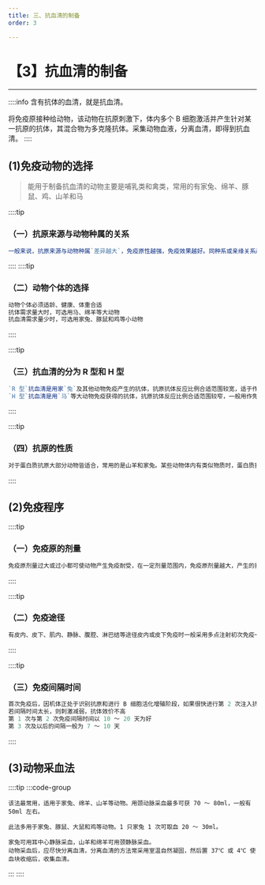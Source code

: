 ```yaml
---
title: 三、抗血清的制备
order: 3

---
```


# 【3】抗血清的制备

<kaodian :text="'免疫学检验记忆卡'" />

<!-- ###### 第三章 免疫原和抗血清的制备

> 临床免疫学检验 -->

<beitiM/>

---

::::info
含有抗体的血清，就是抗血清。

将免疫原接种给动物，该动物在抗原刺激下，体内多个 B 细胞激活并产生针对某一抗原的抗体，其混合物为多克隆抗体。采集动物血液，分离血清，即得到抗血清。
::::

## (1)免疫动物的选择

<son :text="'免疫学检验记忆卡'" text27="(1)免疫动物的选择" :textOption="[['了解','专业知识'],['了解','专业知识'],['掌握','专业知识']]" />

> 能用于制备抗血清的动物主要是哺乳类和禽类，常用的有家兔、绵羊、豚鼠、鸡、山羊和马

::::tip

### （一）抗原来源与动物种属的关系

```js
一般来说，抗原来源与动物种属`差异越大`，免疫原性越强，免疫效果越好。同种系或亲缘关系越近，免疫效果越差（如鸡与鸭、兔与大鼠）。`
```

::::
::::tip

### （二）动物个体的选择

```js
动物个体必须适龄、健康、体重合适
抗体需求量大时，可选用马、绵羊等大动物
抗血清需求量少时，可选用家兔、豚鼠和鸡等小动物
```

::::

::::tip

### （三）抗血清的分为 R 型和 H 型

```js
`R 型`抗血清是用家`兔`及其他动物免疫产生的抗体，抗原抗体反应比例合适范围较宽，适于作诊断试剂。
`H 型`抗血清是用`马`等大动物免疫获得的抗体，抗原抗体反应比例合适范围较窄，一般用作免疫治疗。
```

::::

::::tip

### （四）抗原的性质

```js
对于蛋白质抗原大部分动物皆适合，常用的是山羊和家兔。某些动物体内有类似物质时，蛋白质抗原对这些动物免疫原性极差，如 IgE 对绵羊、胰岛素对家兔、多种酶类对山羊，免疫后均不易产生抗体。
```

::::

## (2)免疫程序

<son :text="'免疫学检验记忆卡'" text28="(2)免疫程序" :textOption="[['了解','专业知识'],['了解','专业知识'],['掌握','专业知识']]" />

::::tip

### （一）免疫原的剂量

```js
免疫原剂量过大或过小都可使动物产生免疫耐受，在一定剂量范围内，免疫原剂量越大，产生的抗体效价越高
```

::::

::::tip

### （二）免疫途径

```js
有皮内、皮下、肌内、静脉、腹腔、淋巴结等途径皮内或皮下免疫时一般采用多点注射初次免疫一般选择皮内接种，加强免疫和颗粒性抗原一般选择静脉注射。宝贵抗原可选择淋巴结内微量注射法。
```

::::

::::tip

### （三）免疫间隔时间

```js
首次免疫后，因机体正处于识别抗原和进行 B 细胞活化增殖阶段，如果很快进行第 2 次注入抗原，极易造成免疫抑制
若间隔时间太长，则刺激减弱，抗体效价不高
第 1 次与第 2 次免疫间隔时间以 10 ～ 20 天为好
第 3 次及以后的间隔一般为 7 ～ 10 天
```

::::

## (3)动物采血法

<son :text="'免疫学检验记忆卡'" text29="(3)动物采血法" :textOption="[['了解','专业知识'],['了解','专业知识'],['掌握','专业知识']]" />

::::tip
:::code-group

```js[1.颈动脉采血法]
该法最常用，适用于家兔、绵羊、山羊等动物。用颈动脉采血最多可获 70 ～ 80ml，一般有 50ml 左右。
```

```js[2.心脏采血法]
此法多用于家兔、豚鼠、大鼠和鸡等动物。1 只家兔 1 次可取血 20 ～ 30ml。
```

```js[3.静脉采血法]
家兔可用耳中心静脉采血，山羊和绵羊可用颈静脉采血。
动物采血后，应尽快分离血清，分离血清的方法常采用室温自然凝固，然后置 37℃ 或 4℃ 使血块收缩后，收集血清。
```

:::
::::

<!-- ### 五、血清收集

动物采血后，应尽快分离血清，分离血清的方法常采用室温自然凝固，然后置 37℃ 或 4℃ 使血块收缩后，收集血清。

```

``` -->
